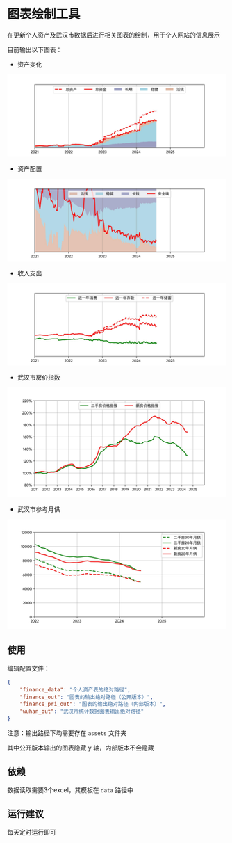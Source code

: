 # 图表绘制工具

在更新个人资产及武汉市数据后进行相关图表的绘制，用于个人网站的信息展示

目前输出以下图表：

- 资产变化


![total](./assets/total.jpg)

- 资产配置

![struct](./assets/struct.jpg)

- 收入支出

![change](./assets/change.jpg)

- 武汉市房价指数

![wh_house](./assets/wh_house.jpg)

- 武汉市参考月供

![wh_monthly_payment](./assets/wh_monthly_payment.jpg)

## 使用

编辑配置文件：

```json
{
    "finance_data": "个人资产表的绝对路径",
    "finance_out": "图表的输出绝对路径（公开版本）",
    "finance_pri_out": "图表的输出绝对路径（内部版本）",
    "wuhan_out": "武汉市统计数据图表输出绝对路径"
}
```

注意：输出路径下均需要存在 `assets` 文件夹

其中公开版本输出的图表隐藏 y 轴，内部版本不会隐藏

## 依赖

数据读取需要3个excel，其模板在 `data` 路径中

## 运行建议

每天定时运行即可

